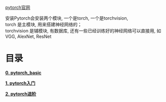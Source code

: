 [pytorch官网](https://pytorch.org/)

安装Pytorch会安装两个模块, 一个是torch, 一个是torchvision, <br>
torch 是主模块, 用来搭建神经网络的；<br>
torchvision 是辅模块, 有数据库, 还有一些已经训练好的神经网络可以直接用, 如VGG, AlexNet, ResNet<br>


# 目录

[**0. pytorch_basic**](0_pytorch_basic)

[**1. pytorch入门**](1_pytorch入门)

[**2. pytorch进阶**](2_pytorch进阶)



